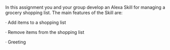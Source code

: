 In this assignment you and your group develop an Alexa Skill for managing a grocery shopping list. The main features of the Skill are:

· Add items to a shopping list

· Remove items from the shopping list

· Greeting
